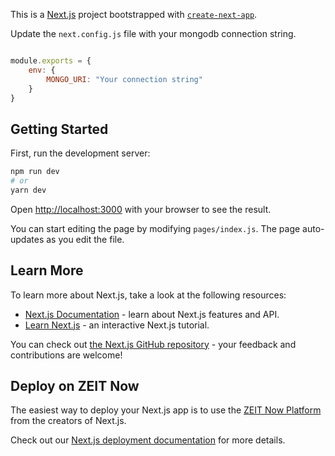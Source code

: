 This is a [Next.js](https://nextjs.org/) project bootstrapped with [`create-next-app`](https://github.com/zeit/next.js/tree/canary/packages/create-next-app).

Update the `next.config.js` file with your mongodb connection string.

```js

module.exports = {
    env: {
        MONGO_URI: "Your connection string"
    }
}

```

## Getting Started

First, run the development server:

```bash
npm run dev
# or
yarn dev
```

Open [http://localhost:3000](http://localhost:3000) with your browser to see the result.

You can start editing the page by modifying `pages/index.js`. The page auto-updates as you edit the file.

## Learn More

To learn more about Next.js, take a look at the following resources:

- [Next.js Documentation](https://nextjs.org/docs) - learn about Next.js features and API.
- [Learn Next.js](https://nextjs.org/learn) - an interactive Next.js tutorial.

You can check out [the Next.js GitHub repository](https://github.com/zeit/next.js/) - your feedback and contributions are welcome!

## Deploy on ZEIT Now

The easiest way to deploy your Next.js app is to use the [ZEIT Now Platform](https://zeit.co/import?utm_medium=default-template&filter=next.js&utm_source=create-next-app&utm_campaign=create-next-app-readme) from the creators of Next.js.

Check out our [Next.js deployment documentation](https://nextjs.org/docs/deployment) for more details.


<!-- 
  function toggleComplete(id) {
        console.log('target', id)
        if (complete) {
            //     var index = complete.findIndex(function(o){
            //         return o._id === id;
            //    })
            //    console.log(index,'index exam')
            //    if (index !== -1) {

            //    const newArr = complete.splice(index, 1);
            //    console.log(newArr,'newArr',complete)
            //    setComplete(newArr)
            //    }
            const duplicatedata = complete.map(to => {
                console.log(to, 'to')
                if (to._id === id) {
                    console.log('id match', id)
                    setDuplicateId(id)
                }
            });
        }
        const completed = getNoteData.map(todo => {
            // console.log(todo,'todo map',todo._id)
            if (todo._id === id) {
                setComplete([...complete, todo])
                setCrossLine(true)
            } else {
                return todo;
            }
        })
        console.log(duplicateID, 'duplicate')
        // console.log(toggleAllComplete, 'completed',complete,'duplicate')
    };
 -->



